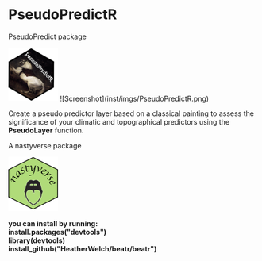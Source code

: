 # PseudoPredictR

PseudoPredict package <br />   

<img src="inst/imgs/PseudoPredictR.png?raw=True" width="100">
![Screenshot](inst/imgs/PseudoPredictR.png)

Create a pseudo predictor layer based on a classical painting to assess the significance of your climatic and topographical predictors using the **PseudoLayer** function.

A nastyverse package <br />

<img src="inst/imgs/nastyverse.png?raw=True" width="100">


**you can install by running:  
install.packages("devtools") <br />
library(devtools) <br />
install_github("HeatherWelch/beatr/beatr") <br />**




